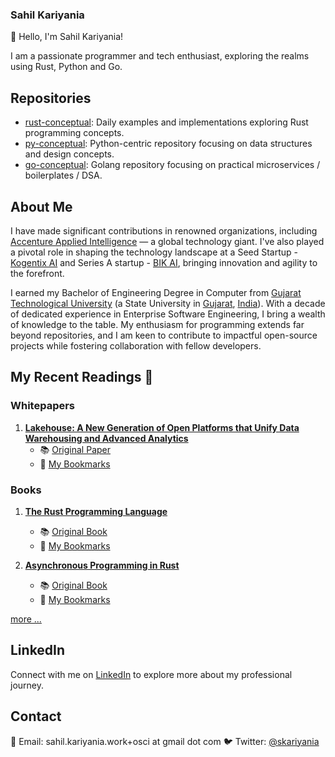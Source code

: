 ### Sahil Kariyania

👋 Hello, I'm Sahil Kariyania!

I am a passionate programmer and tech enthusiast, exploring the realms using Rust, Python and Go.

## Repositories

- [rust-conceptual](https://github.com/skariyania/rust-conceptual): Daily examples and implementations exploring Rust programming concepts.
- [py-conceptual](https://github.com/skariyania/py-conceptual): Python-centric repository focusing on data structures and design concepts.
- [go-conceptual](https://github.com/skariyania/go-conceptual): Golang repository focusing on practical microservices / boilerplates / DSA.

## About Me

I have made significant contributions in renowned organizations, including [Accenture Applied Intelligence](https://www.accenture.com/in-en/services/ai-artificial-intelligence-index) — a global technology giant. I've also played a pivotal role in shaping the technology landscape at a Seed Startup - [Kogentix AI](https://newsroom.accenture.com/news/2018/accenture-acquires-kogentix-to-help-clients-run-legacy-analytics-applications-on-open-source-technologies-to-get-ahead-of-data-surge) and Series A startup - [BIK AI](https://bik.ai/), bringing innovation and agility to the forefront.

I earned my Bachelor of Engineering Degree in Computer from [Gujarat Technological University](https://gtu.ac.in/) (a State University in [Gujarat](https://en.wikipedia.org/wiki/Gujarat), [India](https://en.wikipedia.org/wiki/India)). With a decade of dedicated experience in Enterprise Software Engineering, I bring a wealth of knowledge to the table. My enthusiasm for programming extends far beyond repositories, and I am keen to contribute to impactful open-source projects while fostering collaboration with fellow developers.

## My Recent Readings 📖

### Whitepapers

1. **[Lakehouse: A New Generation of Open Platforms that Unify Data Warehousing and Advanced Analytics](https://www.cidrdb.org/cidr2021/papers/cidr2021_paper17.pdf)**
   - 📚 [Original Paper](https://www.cidrdb.org/cidr2021/papers/cidr2021_paper17.pdf)
   - 📘 [My Bookmarks](https://drive.google.com/file/d/1ZptaewRk4yTiOV64dvXek77jTydLAAO4/view?usp=drive_link)

### Books

1. **[The Rust Programming Language](https://doc.rust-lang.org/book/)**
   - 📚 [Original Book](https://doc.rust-lang.org/book/)
   - 📘 [My Bookmarks](https://drive.google.com/file/d/12HvD1PUefYbPreYAWpNl-x05AP7QW-4n/view?usp=sharing)

2. **[Asynchronous Programming in Rust](https://rust-lang.github.io/async-book/)**
   - 📚 [Original Book](https://rust-lang.github.io/async-book/)
   - 📘 [My Bookmarks](https://drive.google.com/file/d/1NuQrKWKkRkyMAGX4MV-r9bEdvhfIwiXP/view?usp=sharing)

[more ...](https://github.com/skariyania/skariyania/blob/main/reading.md)


## LinkedIn

Connect with me on [LinkedIn](https://www.linkedin.com/in/sahilkariyania/) to explore more about my professional journey.

## Contact

📧 Email: sahil.kariyania.work+osci at gmail dot com
🐦 Twitter: [@skariyania](https://twitter.com/skariyania)

